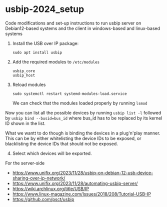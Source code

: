 # usbip-2024_setup
Code modifications and set-up instructions to run usbip server on Debian12-based systems and the client in windows-based and linux-based systems

1. Install the USB over IP package:

    ```console
    sudo apt install usbip
    ```
2. Add the required modules to `/etc/modules`
    ```console
    usbip_core
    usbip_host
    ```
3. Reload modules
    ```console
    sudo systemctl restart systemd-modules-load.service
    ```
    We can check that the modules loaded properly by running `lsmod`

Now you can list all the possible devices by running `usbip list -l` followed by `usbip bind --busid=bus_id` where bus_id has to be replaced by its kernel ID shown in the list.

What we wantt to do though is binding the devices in a plug'n'play manner. This can be by either whitelisting the device IDs to be exposed, or blacklisting the device IDs that should not be exposed.

4. Select which devices will be exported.

    





For the server-side 

 - https://www.unifix.org/2023/11/28/usbip-on-debian-12-usb-device-sharing-over-ip-network/
 - https://www.unifix.org/2023/11/28/automating-usbip-server/
 - https://wiki.archlinux.org/title/USB/IP
 - https://www.linux-magazine.com/Issues/2018/208/Tutorial-USB-IP
 - https://github.com/psct/usbip